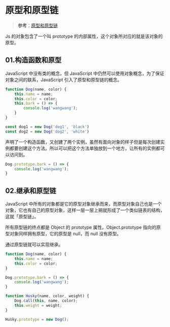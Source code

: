 # 原型和原型链

> **参考**：[原型和原型链](https://www.cnblogs.com/powertoolsteam/p/14009110.html)

Js  的对象包含了一个叫 prototype 的内部属性，这个对象所对应的就是该对象的原型。

## 01.构造函数和原型

JavaScript 中没有类的概念，但 JavaScript  中仍然可以使用对象概念，为了保证对象之间的联系，JavaScript 引入了原型和原型链的概念。 

```js
function Dog(name, color) {
    this.name = name;
    this.color = color;
    this.bark = () => {
        console.log('wangwang');
    }
}

const dog1 = new Dog('dog1', 'black')
const dog2 = new Dog('dog2', 'white')
```

声明了一个构造函数，又创建了两个实例，虽然有面向对象的样子但是每次创建实例都要创建这个方法。所以可以把这个方法单独放到一个地方，让所有的实例都可以访问到。

```js
Dog.prototype.bark = () => {
    console.log('wangwang');
}
```

## 02.继承和原型链

JavaScript 中所有的对象都是它的原型对象继承而来，而原型对象自己也是一个对象，它也有自己的原型对象，这样一层一层上朔就形成了一个类似链表的结构，这就「原型链」。

所有原型链的终点都是 Object 的 prototype 属性。Object.prototype 指向的原型对象同样拥有原型，它的原型是 null，而 null 没有原型。

通过原型链就可以实现继承。

```js
function Dog(name, color) {
    this.name = name;
    this.color = color;
}

Dog.prototype.bark = () => {
    console.log('wangwang');
}

function Husky(name, color, weight) {
    Dog.call(this, name, color);
    this.weight = weight;
}

Husky.prototype = new Dog();
```

